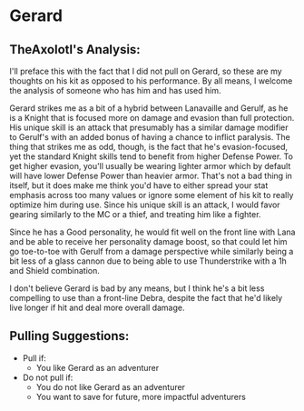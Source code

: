 # Gerard

## TheAxolotl's Analysis:

I'll preface this with the fact that I did not pull on Gerard, so these are my thoughts on his kit as opposed to his performance. By all means, I welcome the analysis of someone who has him and has used him.

Gerard strikes me as a bit of a hybrid between Lanavaille and Gerulf, as he is a Knight that is focused more on damage and evasion than full protection. His unique skill is an attack that presumably has a similar damage modifier to Gerulf's with an added bonus of having a chance to inflict paralysis. The thing that strikes me as odd, though, is the fact that he's evasion-focused, yet the standard Knight skills tend to benefit from higher Defense Power. To get higher evasion, you'll usually be wearing lighter armor which by default will have lower Defense Power than heavier armor. That's not a bad thing in itself, but it does make me think you'd have to either spread your stat emphasis across too many values or ignore some element of his kit to really optimize him during use. Since his unique skill is an attack, I would favor gearing similarly to the MC or a thief, and treating him like a fighter.

Since he has a Good personality, he would fit well on the front line with Lana and be able to receive her personality damage boost, so that could let him go toe-to-toe with Gerulf from a damage perspective while similarly being a bit less of a glass cannon due to being able to use Thunderstrike with a 1h and Shield combination.

I don't believe Gerard is bad by any means, but I think he's a bit less compelling to use than a front-line Debra, despite the fact that he'd likely live longer if hit and deal more overall damage.

## Pulling Suggestions:
* Pull if:
    * You like Gerard as an adventurer
* Do not pull if:
    * You do not like Gerard as an adventurer
    * You want to save for future, more impactful adventurers